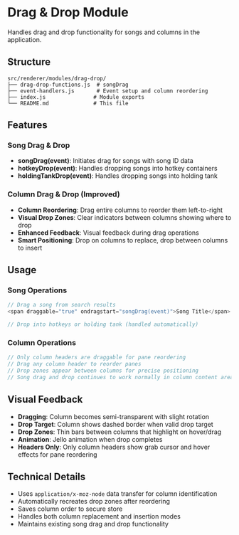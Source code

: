 # Drag & Drop Module

Handles drag and drop functionality for songs and columns in the application.

## Structure

```
src/renderer/modules/drag-drop/
├── drag-drop-functions.js  # songDrag
├── event-handlers.js       # Event setup and column reordering
├── index.js               # Module exports
└── README.md              # This file
```

## Features

### Song Drag & Drop
- **songDrag(event)**: Initiates drag for songs with song ID data
- **hotkeyDrop(event)**: Handles dropping songs into hotkey containers
- **holdingTankDrop(event)**: Handles dropping songs into holding tank

### Column Drag & Drop (Improved)
- **Column Reordering**: Drag entire columns to reorder them left-to-right
- **Visual Drop Zones**: Clear indicators between columns showing where to drop
- **Enhanced Feedback**: Visual feedback during drag operations
- **Smart Positioning**: Drop on columns to replace, drop between columns to insert

## Usage

### Song Operations
```javascript
// Drag a song from search results
<span draggable="true" ondragstart="songDrag(event)">Song Title</span>

// Drop into hotkeys or holding tank (handled automatically)
```

### Column Operations
```javascript
// Only column headers are draggable for pane reordering
// Drag any column header to reorder panes
// Drop zones appear between columns for precise positioning
// Song drag and drop continues to work normally in column content areas
```

## Visual Feedback

- **Dragging**: Column becomes semi-transparent with slight rotation
- **Drop Target**: Column shows dashed border when valid drop target
- **Drop Zones**: Thin bars between columns that highlight on hover/drag
- **Animation**: Jello animation when drop completes
- **Headers Only**: Only column headers show grab cursor and hover effects for pane reordering

## Technical Details

- Uses `application/x-moz-node` data transfer for column identification
- Automatically recreates drop zones after reordering
- Saves column order to secure store
- Handles both column replacement and insertion modes
- Maintains existing song drag and drop functionality